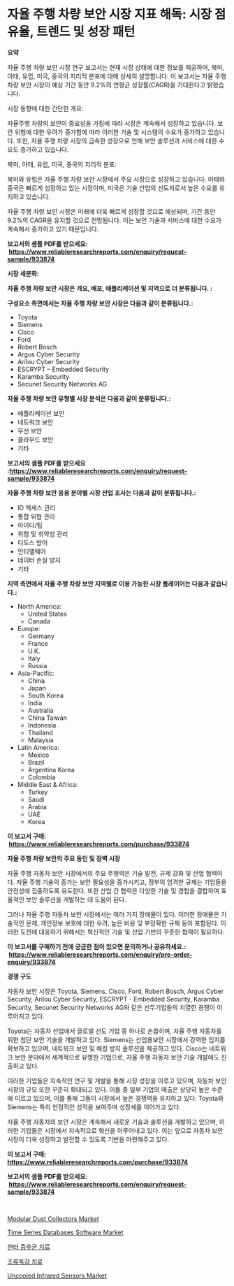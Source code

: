 <p><h1>자율 주행 차량 보안 시장 지표 해독: 시장 점유율, 트렌드 및 성장 패턴</h1></p><p><strong>요약</strong></p>
<p><p>자율 주행 차량 보안 시장 연구 보고서는 현재 시장 상태에 대한 정보를 제공하며, 북미, 아태, 유럽, 미국, 중국의 지리적 분포에 대해 상세히 설명합니다. 이 보고서는 자율 주행 차량 보안 시장이 예상 기간 동안 9.2%의 연평균 성장률(CAGR)을 기대한다고 밝혔습니다.</p><p>시장 동향에 대한 간단한 개요:</p><p>자율주행 차량의 보안이 중요성을 가짐에 따라 시장은 계속해서 성장하고 있습니다. 보안 위협에 대한 우려가 증가함에 따라 이러한 기술 및 시스템의 수요가 증가하고 있습니다. 또한, 자율 주행 차량 시장의 급속한 성장으로 인해 보안 솔루션과 서비스에 대한 수요도 증가하고 있습니다.</p><p>북미, 아태, 유럽, 미국, 중국의 지리적 분포:</p><p>북미와 유럽은 자율 주행 차량 보안 시장에서 주요 시장으로 성장하고 있습니다. 아태와 중국은 빠르게 성장하고 있는 시장이며, 미국은 기술 산업의 선도자로서 높은 수요를 유지하고 있습니다.</p><p>자율 주행 차량 보안 시장은 미래에 더욱 빠르게 성장할 것으로 예상되며, 기간 동안 9.2%의 CAGR을 유지할 것으로 전망됩니다. 이는 보안 기술과 서비스에 대한 수요가 계속해서 증가하고 있기 때문입니다.</p></p>
<p><strong>보고서의 샘플 PDF를 받으세요: &nbsp;<a href="https://www.reliableresearchreports.com/enquiry/request-sample/933874">https://www.reliableresearchreports.com/enquiry/request-sample/933874</a></strong></p>
<p><strong>시장 세분화:</strong></p>
<p><strong> 자율 주행 차량 보안 시장은 개요, 배포, 애플리케이션 및 지역으로 더 분류됩니다. :</strong></p>
<p><strong>구성요소 측면에서는 자율 주행 차량 보안 시장은 다음과 같이 분류됩니다.:</strong></p>
<p><ul><li>Toyota</li><li>Siemens</li><li>Cisco</li><li>Ford</li><li>Robert Bosch</li><li>Argus Cyber Security</li><li>Arilou Cyber Security</li><li>ESCRYPT – Embedded Security</li><li>Karamba Security</li><li>Secunet Security Networks AG</li></ul></p>
<p><strong> 자율 주행 차량 보안 유형별 시장 분석은 다음과 같이 분류됩니다.:</strong></p>
<p><ul><li>애플리케이션 보안</li><li>네트워크 보안</li><li>무선 보안</li><li>클라우드 보안</li><li>기타</li></ul></p>
<p><strong>보고서의 샘플 PDF를 받으세요 :<a href="https://www.reliableresearchreports.com/enquiry/request-sample/933874">https://www.reliableresearchreports.com/enquiry/request-sample/933874</a></strong></p>
<p><strong> 자율 주행 차량 보안 응용 분야별 시장 산업 조사는 다음과 같이 분류됩니다.:</strong></p>
<p><ul><li>ID 액세스 관리</li><li>통합 위협 관리</li><li>아이디/팁</li><li>위험 및 취약성 관리</li><li>디도스 방어</li><li>안티맬웨어</li><li>데이터 손실 방지</li><li>기타</li></ul></p>
<p><strong>지역 측면에서 자율 주행 차량 보안 지역별로 이용 가능한 시장 플레이어는 다음과 같습니다.:</strong></p>
<p><ul>
    <li>
        North America:
        <ul>
            <li>United States</li>
            <li>Canada</li>
        </ul>
    </li>
    <li>
        Europe:
        <ul>
            <li>Germany</li>
            <li>France</li>
            <li>U.K.</li>
            <li>Italy</li>
            <li>Russia</li>
        </ul>
    </li>
    <li>
        Asia-Pacific:
        <ul>
            <li>China</li>
            <li>Japan</li>
            <li>South Korea</li>
            <li>India</li>
            <li>Australia</li>
            <li>China Taiwan</li>
            <li>Indonesia</li>
            <li>Thailand</li>
            <li>Malaysia</li>
        </ul>
    </li>
    <li>
        Latin America:
        <ul>
            <li>Mexico</li>
            <li>Brazil</li>
            <li>Argentina Korea</li>
            <li>Colombia</li>
        </ul>
    </li>
    <li>
        Middle East & Africa:
        <ul>
            <li>Turkey</li>
            <li>Saudi</li>
            <li>Arabia</li>
            <li>UAE</li>
            <li>Korea</li>
        </ul>
    </li>
    </ul></p>
<p><strong>이 보고서 구매: &nbsp;<a href="https://www.reliableresearchreports.com/purchase/933874">https://www.reliableresearchreports.com/purchase/933874</a></strong></p>
<p><strong>자율 주행 차량 보안의 주요 동인 및 장벽 시장</strong></p>
<p><p>자율 주행 자동차 보안 시장에서의 주요 주행력은 기술 발전, 규제 강화 및 산업 협력이다. 자율 주행 기술의 증가는 보안 필요성을 증가시키고, 정부의 엄격한 규제는 기업들을 안전성에 집중하도록 유도한다. 또한 산업 간 협력은 다양한 기술 및 경험을 결합하여 효율적인 보안 솔루션을 개발하는 데 도움이 된다. </p><p>그러나 자율 주행 자동차 보안 시장에서는 여러 가지 장애물이 있다. 이러한 장애물은 기술적인 문제, 개인정보 보호에 대한 우려, 높은 비용 및 부정확한 규제 등이 포함된다. 이러한 도전에 대응하기 위해서는 혁신적인 기술 및 산업 기반의 꾸준한 협력이 필요하다.</p></p>
<p><strong>이 보고서를 구매하기 전에 궁금한 점이 있으면 문의하거나 공유하세요.: &nbsp;<a href="https://www.reliableresearchreports.com/enquiry/pre-order-enquiry/933874">https://www.reliableresearchreports.com/enquiry/pre-order-enquiry/933874</a></strong></p>
<p><strong>경쟁 구도</strong></p>
<p><p>자동차 보안 시장은 Toyota, Siemens, Cisco, Ford, Robert Bosch, Argus Cyber Security, Arilou Cyber Security, ESCRYPT - Embedded Security, Karamba Security, Secunet Security Networks AG와 같은 선두기업들의 치열한 경쟁이 이루어지고 있다. </p><p>Toyota는 자동차 산업에서 글로벌 선도 기업 중 하나로 손꼽히며, 자율 주행 자동차를 위한 첨단 보안 기술을 개발하고 있다. Siemens는 산업용보안 시장에서 강력한 입지를 확보하고 있으며, 네트워크 보안 및 해킹 방지 솔루션을 제공하고 있다. Cisco는 네트워크 보안 분야에서 세계적으로 유명한 기업으로, 자율 주행 자동차 보안 기술 개발에도 진출하고 있다.</p><p>이러한 기업들은 지속적인 연구 및 개발을 통해 시장 성장을 이루고 있으며, 자동차 보안 시장의 규모 또한 꾸준히 확대되고 있다. 이들 중 일부 기업의 매출은 상당히 높은 수준에 이르고 있으며, 이를 통해 그들이 시장에서 높은 경쟁력을 유지하고 있다. Toyota와 Siemens는 특히 안정적인 성적을 보여주며 성장세를 이어가고 있다.</p><p>자율 주행 자동차의 보안 시장은 계속해서 새로운 기술과 솔루션을 개발하고 있으며, 이러한 기업들은 시장에서 지속적으로 혁신을 이루어내고 있다. 이는 앞으로 자동차 보안 시장이 더욱 성장하고 발전할 수 있도록 기반을 마련해주고 있다.</p></p>
<p><strong>이 보고서 구매: &nbsp; <a href="https://www.reliableresearchreports.com/purchase/933874">https://www.reliableresearchreports.com/purchase/933874</a></strong></p>
<p><strong>보고서의 샘플 PDF를 받으세요: &nbsp;<a href="https://www.reliableresearchreports.com/enquiry/request-sample/933874">https://www.reliableresearchreports.com/enquiry/request-sample/933874</a></strong><strong></strong></p>
<p>&nbsp;</p>
<p><p><a href="https://iodized-pantydraco-05c.notion.site/Modular-Dust-Collectors-Market-Furnish-Information-about-Market-Size-Market-Share-Market-Dynamics--7f634254872e4ac49e23281049c3b8db">Modular Dust Collectors Market</a></p><p><a href="https://github.com/singletonthaxterkelliehr2df/Market-Research-Report-List-1/blob/main/time-series-databases-software-market.md">Time Series Databases Software Market</a></p><p><a href="https://github.com/vs2869dizt0/Market-Research-Report-List-1/blob/main/4429427184159.md">헌터 증후군 치료</a></p><p><a href="https://github.com/sougarounis/Market-Research-Report-List-2/blob/main/3112414184158.md">조류독감 치료</a></p><p><a href="https://zircon-bluebell-299.notion.site/Uncooled-Infrared-Sensors-Market-Size-Share-Trends-Analysis-Report-By-Application-Regional-Outlo-9c0a1c7c36734206b2e220240d5c33b6">Uncooled Infrared Sensors Market</a></p></p>